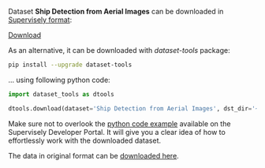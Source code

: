 Dataset **Ship Detection from Aerial Images** can be downloaded in [Supervisely format](https://developer.supervisely.com/api-references/supervisely-annotation-json-format):

 [Download](https://assets.supervisely.com/remote/eyJsaW5rIjogInMzOi8vc3VwZXJ2aXNlbHktZGF0YXNldHMvMTMyOV9TaGlwIERldGVjdGlvbiBmcm9tIEFlcmlhbCBJbWFnZXMvc2hpcC1kZXRlY3Rpb24tZnJvbS1hZXJpYWwtaW1hZ2VzLURhdGFzZXROaW5qYS50YXIiLCAic2lnIjogIkZjMTc1bGN4SS9KZmhKdWVoQm8xRkJESklpK3V2YnczYmRzM2M0b1E3TGM9In0=?response-content-disposition=attachment%3B%20filename%3D%22ship-detection-from-aerial-images-DatasetNinja.tar%22)

As an alternative, it can be downloaded with *dataset-tools* package:
``` bash
pip install --upgrade dataset-tools
```

... using following python code:
``` python
import dataset_tools as dtools

dtools.download(dataset='Ship Detection from Aerial Images', dst_dir='~/dataset-ninja/')
```
Make sure not to overlook the [python code example](https://developer.supervisely.com/getting-started/python-sdk-tutorials/iterate-over-a-local-project) available on the Supervisely Developer Portal. It will give you a clear idea of how to effortlessly work with the downloaded dataset.

The data in original format can be [downloaded here](https://www.kaggle.com/datasets/andrewmvd/ship-detection/download?datasetVersionNumber=1).
